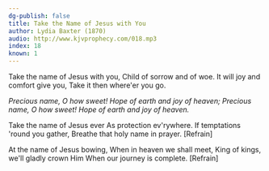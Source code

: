 ```yaml
---
dg-publish: false
title: Take the Name of Jesus with You
author: Lydia Baxter (1870)
audio: http://www.kjvprophecy.com/018.mp3
index: 18
known: 1
---
```


Take the name of Jesus with you,
Child of sorrow and of woe.
It will joy and comfort give you,
Take it then where'er you go.

*Precious name, O how sweet!
Hope of earth and joy of heaven;
Precious name, O how sweet!
Hope of earth and joy of heaven.*

Take the name of Jesus ever
As protection ev'rywhere.
If temptations 'round you gather,
Breathe that holy name in prayer. [Refrain]

At the name of Jesus bowing,
When in heaven we shall meet,
King of kings, we'll gladly crown Him
When our journey is complete. [Refrain]